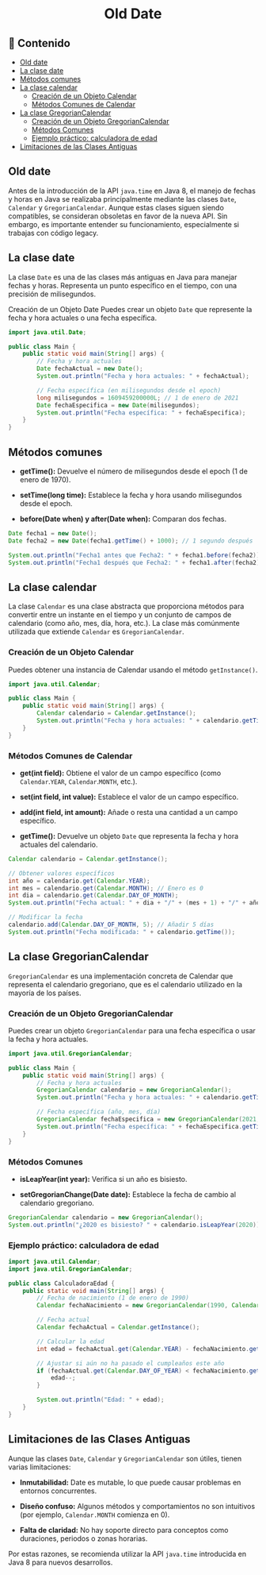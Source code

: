 <h1 align="center">Old Date</h1>

<h2>📑 Contenido</h2>

- [Old date](#old-date)
- [La clase date](#la-clase-date)
- [Métodos comunes](#métodos-comunes)
- [La clase calendar](#la-clase-calendar)
  - [Creación de un Objeto Calendar](#creación-de-un-objeto-calendar)
  - [Métodos Comunes de Calendar](#métodos-comunes-de-calendar)
- [La clase GregorianCalendar](#la-clase-gregoriancalendar)
  - [Creación de un Objeto GregorianCalendar](#creación-de-un-objeto-gregoriancalendar)
  - [Métodos Comunes](#métodos-comunes-1)
  - [Ejemplo práctico: calculadora de edad](#ejemplo-práctico-calculadora-de-edad)
- [Limitaciones de las Clases Antiguas](#limitaciones-de-las-clases-antiguas)

## Old date

Antes de la introducción de la API `java.time` en Java 8, el manejo de fechas y horas en Java se realizaba principalmente mediante las clases `Date`, `Calendar` y `GregorianCalendar`. Aunque estas clases siguen siendo compatibles, se consideran obsoletas en favor de la nueva API. Sin embargo, es importante entender su funcionamiento, especialmente si trabajas con código legacy.

## La clase date

La clase `Date` es una de las clases más antiguas en Java para manejar fechas y horas. Representa un punto específico en el tiempo, con una precisión de milisegundos.

Creación de un Objeto Date
Puedes crear un objeto `Date` que represente la fecha y hora actuales o una fecha específica.

```java
import java.util.Date;

public class Main {
    public static void main(String[] args) {
        // Fecha y hora actuales
        Date fechaActual = new Date();
        System.out.println("Fecha y hora actuales: " + fechaActual);

        // Fecha específica (en milisegundos desde el epoch)
        long milisegundos = 1609459200000L; // 1 de enero de 2021
        Date fechaEspecifica = new Date(milisegundos);
        System.out.println("Fecha específica: " + fechaEspecifica);
    }
}
```

## Métodos comunes

- **getTime():** Devuelve el número de milisegundos desde el epoch (1 de enero de 1970).

- **setTime(long time):** Establece la fecha y hora usando milisegundos desde el epoch.

- **before(Date when) y after(Date when):** Comparan dos fechas.

```java
Date fecha1 = new Date();
Date fecha2 = new Date(fecha1.getTime() + 1000); // 1 segundo después

System.out.println("Fecha1 antes que Fecha2: " + fecha1.before(fecha2)); // true
System.out.println("Fecha1 después que Fecha2: " + fecha1.after(fecha2)); // false
```

## La clase calendar

La clase `Calendar` es una clase abstracta que proporciona métodos para convertir entre un instante en el tiempo y un conjunto de campos de calendario (como año, mes, día, hora, etc.). La clase más comúnmente utilizada que extiende `Calendar` es `GregorianCalendar`.

### Creación de un Objeto Calendar

Puedes obtener una instancia de Calendar usando el método `getInstance()`.

```java
import java.util.Calendar;

public class Main {
    public static void main(String[] args) {
        Calendar calendario = Calendar.getInstance();
        System.out.println("Fecha y hora actuales: " + calendario.getTime());
    }
}
```

### Métodos Comunes de Calendar

- **get(int field):** Obtiene el valor de un campo específico (como `Calendar`.`YEAR`, `Calendar`.`MONTH`, etc.).

- **set(int field, int value):** Establece el valor de un campo específico.

- **add(int field, int amount):** Añade o resta una cantidad a un campo específico.

- **getTime():** Devuelve un objeto `Date` que representa la fecha y hora actuales del calendario.

```java
Calendar calendario = Calendar.getInstance();

// Obtener valores específicos
int año = calendario.get(Calendar.YEAR);
int mes = calendario.get(Calendar.MONTH); // Enero es 0
int dia = calendario.get(Calendar.DAY_OF_MONTH);
System.out.println("Fecha actual: " + dia + "/" + (mes + 1) + "/" + año);

// Modificar la fecha
calendario.add(Calendar.DAY_OF_MONTH, 5); // Añadir 5 días
System.out.println("Fecha modificada: " + calendario.getTime());
```

## La clase GregorianCalendar

`GregorianCalendar` es una implementación concreta de Calendar que representa el calendario gregoriano, que es el calendario utilizado en la mayoría de los países.

### Creación de un Objeto GregorianCalendar

Puedes crear un objeto `GregorianCalendar` para una fecha específica o usar la fecha y hora actuales.

```java
import java.util.GregorianCalendar;

public class Main {
    public static void main(String[] args) {
        // Fecha y hora actuales
        GregorianCalendar calendario = new GregorianCalendar();
        System.out.println("Fecha y hora actuales: " + calendario.getTime());

        // Fecha específica (año, mes, día)
        GregorianCalendar fechaEspecifica = new GregorianCalendar(2021, Calendar.JANUARY, 1);
        System.out.println("Fecha específica: " + fechaEspecifica.getTime());
    }
}
```

### Métodos Comunes

- **isLeapYear(int year):** Verifica si un año es bisiesto.

- **setGregorianChange(Date date):** Establece la fecha de cambio al calendario gregoriano.

```java
GregorianCalendar calendario = new GregorianCalendar();
System.out.println("¿2020 es bisiesto? " + calendario.isLeapYear(2020)); // true
```

### Ejemplo práctico: calculadora de edad

```java
import java.util.Calendar;
import java.util.GregorianCalendar;

public class CalculadoraEdad {
    public static void main(String[] args) {
        // Fecha de nacimiento (1 de enero de 1990)
        Calendar fechaNacimiento = new GregorianCalendar(1990, Calendar.JANUARY, 1);

        // Fecha actual
        Calendar fechaActual = Calendar.getInstance();

        // Calcular la edad
        int edad = fechaActual.get(Calendar.YEAR) - fechaNacimiento.get(Calendar.YEAR);

        // Ajustar si aún no ha pasado el cumpleaños este año
        if (fechaActual.get(Calendar.DAY_OF_YEAR) < fechaNacimiento.get(Calendar.DAY_OF_YEAR)) {
            edad--;
        }

        System.out.println("Edad: " + edad);
    }
}
```

## Limitaciones de las Clases Antiguas

Aunque las clases `Date`, `Calendar` y `GregorianCalendar` son útiles, tienen varias limitaciones:

- **Inmutabilidad:** Date es mutable, lo que puede causar problemas en entornos concurrentes.

- **Diseño confuso:** Algunos métodos y comportamientos no son intuitivos (por ejemplo, `Calendar.MONTH` comienza en 0).

- **Falta de claridad:** No hay soporte directo para conceptos como duraciones, periodos o zonas horarias.

Por estas razones, se recomienda utilizar la API `java.time` introducida en Java 8 para nuevos desarrollos.
